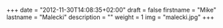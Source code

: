 +++
date = "2012-11-30T14:08:35+02:00"
draft = false
firstname = "Mike"
lastname = "Malecki"
description = ""
weight = 1
img = "malecki.jpg"
+++

